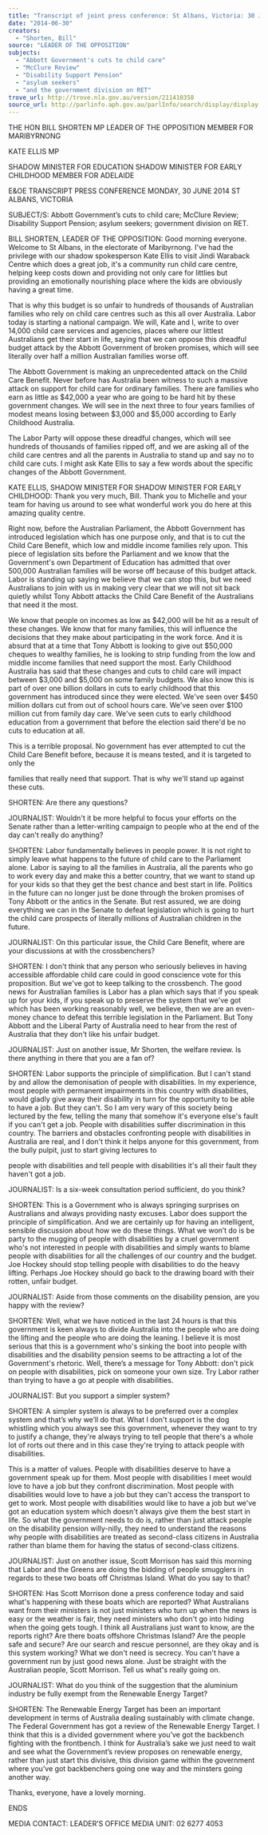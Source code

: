 ```yaml
---
title: "Transcript of joint press conference: St Albans, Victoria: 30 June 2014: Abbott Government's cuts to child care; McClure Review; Disability Support Pension; asylum seekers; and the government division on RET"
date: "2014-06-30"
creators:
  - "Shorten, Bill"
source: "LEADER OF THE OPPOSITION"
subjects:
  - "Abbott Government's cuts to child care"
  - "McClure Review"
  - "Disability Support Pension"
  - "asylum seekers"
  - "and the government division on RET"
trove_url: http://trove.nla.gov.au/version/211410358
source_url: http://parlinfo.aph.gov.au/parlInfo/search/display/display.w3p;query=Id%3A%22media/pressrel/3254346%22
---
```


 

 THE HON BILL SHORTEN MP  LEADER OF THE OPPOSITION  MEMBER FOR MARIBYRNONG   

 KATE ELLIS MP 

 SHADOW MINISTER FOR EDUCATION  SHADOW MINISTER FOR EARLY CHILDHOOD  MEMBER FOR ADELAIDE   

 

 E&OE TRANSCRIPT  PRESS CONFERENCE  MONDAY, 30 JUNE 2014  ST ALBANS, VICTORIA   

 SUBJECT/S: Abbott Government’s cuts to child care; McClure Review;  Disability Support Pension; asylum seekers; government division on  RET.    

 BILL SHORTEN, LEADER OF THE OPPOSITION: Good morning everyone.  Welcome to St Albans, in the electorate of Maribyrnong. I've had the privilege  with our shadow spokesperson Kate Ellis to visit Jindi Waraback Centre which  does a great job, it's a community run child care centre, helping keep costs down  and providing not only care for littlies but providing an emotionally nourishing  place where the kids are obviously having a great time.    

 That is why this budget is so unfair to hundreds of thousands of Australian  families who rely on child care centres such as this all over Australia. Labor today  is starting a national campaign. We will, Kate and I, write to over 14,000 child  care services and agencies, places where our littlest Australians get their start in  life, saying that we can oppose this dreadful budget attack by the Abbott  Government of broken promises, which will see literally over half a million  Australian families worse off.  

 

 The Abbott Government is making an unprecedented attack on the Child Care  Benefit. Never before has Australia been witness to such a massive attack on  support for child care for ordinary families. There are families who earn as little  as $42,000 a year who are going to be hard hit by these government changes.  We will see in the next three to four years families of modest means losing  between $3,000 and $5,000 according to Early Childhood Australia.    

 The Labor Party will oppose these dreadful changes, which will see hundreds of  thousands of families ripped off, and we are asking all of the child care centres  and all the parents in Australia to stand up and say no to child care cuts. I might  ask Kate Ellis to say a few words about the specific changes of the Abbott  Government.   

 KATE ELLIS, SHADOW MINISTER FOR SHADOW MINISTER FOR EARLY  CHILDHOOD: Thank you very much, Bill. Thank you to Michelle and your team  for having us around to see what wonderful work you do here at this amazing  quality centre.    

 Right now, before the Australian Parliament, the Abbott Government has  introduced legislation which has one purpose only, and that is to cut the Child  Care Benefit, which low and middle income families rely upon. This piece of  legislation sits before the Parliament and we know that the Government's own  Department of Education has admitted that over 500,000 Australian families will  be worse off because of this budget attack. Labor is standing up saying we  believe that we can stop this, but we need Australians to join with us in making  very clear that we will not sit back quietly whilst Tony Abbott attacks the Child  Care Benefit of the Australians that need it the most.    

 We know that people on incomes as low as $42,000 will be hit as a result of  these changes. We know that for many families, this will influence the decisions  that they make about participating in the work force. And it is absurd that at a  time that Tony Abbott is looking to give out $50,000 cheques to wealthy families,  he is looking to strip funding from the low and middle income families that need  support the most. Early Childhood Australia has said that these changes and cuts  to child care will impact between $3,000 and $5,000 on some family budgets.  We also know this is part of over one billion dollars in cuts to early childhood that  this government has introduced since they were elected.   We've seen over $450 million dollars cut from out of school hours care. We've  seen over $100 million cut from family day care. We've seen cuts to early  childhood education from a government that before the election said there'd be  no cuts to education at all.    

 This is a terrible proposal. No government has ever attempted to cut the Child  Care Benefit before, because it is means tested, and it is targeted to only the 

 families that really need that support. That is why we'll stand up against these  cuts.   

 SHORTEN: Are there any questions? 

 JOURNALIST: Wouldn't it be more helpful to focus your efforts on the Senate  rather than a letter-writing campaign to people who at the end of the day can't  really do anything?   

 SHORTEN: Labor fundamentally believes in people power. It is not right to  simply leave what happens to the future of child care to the Parliament alone.  Labor is saying to all the families in Australia, all the parents who go to work  every day and make this a better country, that we want to stand up for your kids  so that they get the best chance and best start in life. Politics in the future can  no longer just be done through the broken promises of Tony Abbott or the antics  in the Senate. But rest assured, we are doing everything we can in the Senate to  defeat legislation which is going to hurt the child care prospects of literally  millions of Australian children in the future.   

 JOURNALIST: On this particular issue, the Child Care Benefit, where are your  discussions at with the crossbenchers?   

 SHORTEN: I don't think that any person who seriously believes in having  accessible affordable child care could in good conscience vote for this  proposition. But we've got to keep talking to the crossbench. The good news for  Australian families is Labor has a plan which says that if you speak up for your  kids, if you speak up to preserve the system that we've got which has been  working reasonably well, we believe, then we are an even-money chance to  defeat this terrible legislation in the Parliament. But Tony Abbott and the Liberal  Party of Australia need to hear from the rest of Australia that they don't like his  unfair budget.   

 JOURNALIST: Just on another issue, Mr Shorten, the welfare review. Is there  anything in there that you are a fan of?   

 SHORTEN: Labor supports the principle of simplification. But I can't stand by  and allow the demonisation of people with disabilities. In my experience, most  people with permanent impairments in this country with disabilities, would gladly  give away their disability in turn for the opportunity to be able to have a job. But  they can't. So I am very wary of this society being lectured by the few, telling  the many that somehow it's everyone else's fault if you can't get a job. People  with disabilities suffer discrimination in this country. The barriers and obstacles  confronting people with disabilities in Australia are real, and I don't think it helps  anyone for this government, from the bully pulpit, just to start giving lectures to 

 people with disabilities and tell people with disabilities it's all their fault they  haven't got a job.   

 JOURNALIST: Is a six-week consultation period sufficient, do you think?   

 SHORTEN: This is a Government who is always springing surprises on  Australians and always providing nasty excuses. Labor does support the principle  of simplification. And we are certainly up for having an intelligent, sensible  discussion about how we do these things. What we won’t do is be party to the  mugging of people with disabilities by a cruel government who's not interested in  people with disabilities and simply wants to blame people with disabilities for all  the challenges of our country and the budget. Joe Hockey should stop telling  people with disabilities to do the heavy lifting. Perhaps Joe Hockey should go  back to the drawing board with their rotten, unfair budget. 

 JOURNALIST: Aside from those comments on the disability pension, are you  happy with the review?   

 SHORTEN: Well, what we have noticed in the last 24 hours is that this  government is keen always to divide Australia into the people who are doing the  lifting and the people who are doing the leaning. I believe it is most serious that  this is a government who's sinking the boot into people with disabilities and the  disability pension seems to be attracting a lot of the Government's rhetoric. Well,  there’s a message for Tony Abbott: don't pick on people with disabilities, pick on  someone your own size. Try Labor rather than trying to have a go at people with  disabilities.   

 JOURNALIST: But you support a simpler system?   

 SHORTEN: A simpler system is always to be preferred over a complex system  and that’s why we’ll do that. What I don't support is the dog whistling which you  always see this government, whenever they want to try to justify a change,  they're always trying to tell people that there's a whole lot of rorts out there and  in this case they're trying to attack people with disabilities.    

 This is a matter of values. People with disabilities deserve to have a government  speak up for them. Most people with disabilities I meet would love to have a job  but they confront discrimination. Most people with disabilities would love to have  a job but they can't access the transport to get to work. Most people with  disabilities would like to have a job but we've got an education system which  doesn't always give them the best start in life. So what the government needs to  do is, rather than just attack people on the disability pension willy-nilly, they  need to understand the reasons why people with disabilities are treated as  second-class citizens in Australia rather than blame them for having the status of  second-class citizens. 

 

 JOURNALIST: Just on another issue, Scott Morrison has said this morning that  Labor and the Greens are doing the bidding of people smugglers in regards to  these two boats off Christmas Island. What do you say to that?   

 SHORTEN: Has Scott Morrison done a press conference today and said what's  happening with these boats which are reported? What Australians want from  their ministers is not just ministers who turn up when the news is easy or the  weather is fair, they need ministers who don't go into hiding when the going gets  tough. I think all Australians just want to know, are the reports right? Are there  boats offshore Christmas Island? Are the people safe and secure? Are our search  and rescue personnel, are they okay and is this system working? What we don't  need is secrecy. You can't have a government run by just good news alone. Just  be straight with the Australian people, Scott Morrison. Tell us what's really going  on.   

 JOURNALIST: What do you think of the suggestion that the aluminium industry  be fully exempt from the Renewable Energy Target?   

 SHORTEN: The Renewable Energy Target has been an important development  in terms of Australia dealing sustainably with climate change. The Federal  Government has got a review of the Renewable Energy Target. I think that this  is a divided government where you’ve got the backbench fighting with the  frontbench. I think for Australia’s sake we just need to wait and see what the  Government’s review proposes on renewable energy, rather than just start this  divisive, this division game within the government where you’ve got  backbenchers going one way and the minsters going another way.    

 Thanks, everyone, have a lovely morning.   

 ENDS   

 MEDIA CONTACT: LEADER’S OFFICE MEDIA UNIT: 02 6277 4053   

